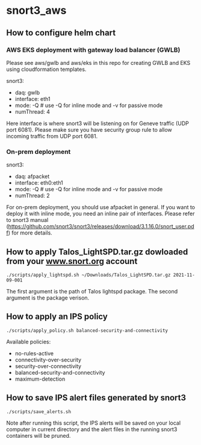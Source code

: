 # snort3_aws

## How to configure helm chart

### AWS EKS deployment with gateway load balancer (GWLB)
Please see aws/gwlb and aws/eks in this repo for creating GWLB and EKS using cloudformation templates.

snort3:
  - daq: gwlb
  - interface: eth1
  - mode: -Q # use -Q for inline mode and -v for passive mode
  - numThread: 4

Here interface is where snort3 will be listening on for Geneve traffic (UDP port 6081). Please make sure
you have security group rule to allow incoming traffic from UDP port 6081.

### On-prem deployment
snort3:
  - daq: afpacket
  - interface: eth0:eth1
  - mode: -Q # use -Q for inline mode and -v for passive mode
  - numThread: 2

For on-prem deployment, you should use afpacket in general. If you want to deploy it with inline mode, you
need an inline pair of interfaces. Please refer to snort3 manual (https://github.com/snort3/snort3/releases/download/3.1.16.0/snort_user.pdf) for more details.

## How to apply Talos_LightSPD.tar.gz dowloaded from your www.snort.org account
```
./scripts/apply_lightspd.sh ~/Downloads/Talos_LightSPD.tar.gz 2021-11-09-001
```
The first argument is the path of Talos lightspd package. The second argument is the package
verison.

## How to apply an IPS policy
```
./scripts/apply_policy.sh balanced-security-and-connectivity
```
Available policies:
  - no-rules-active
  - connectivity-over-security
  - security-over-connectivity
  - balanced-security-and-connectivity
  - maximum-detection


## How to save IPS alert files generated by snort3
```
./scripts/save_alerts.sh 
```
Note after running this script, the IPS alerts will be saved on your local computer in current directory
and the alert files in the running snort3 containers will be pruned.
